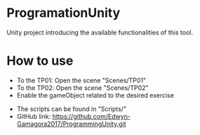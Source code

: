 # ProgramationUnity
Unity project introducing the available functionalities of this tool.

# How to use
- To the TP01: Open the scene "Scenes/TP01"
- To the TP02: Open the scene "Scenes/TP02"
- Enable the gameObject related to the desired exercise

+ The scripts can be found in "Scripts/"
+ GitHub link: https://github.com/Edwyn-Gamagora2017/ProgrammingUnity.git
